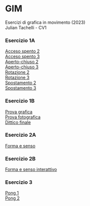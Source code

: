# GIM
 Esercizi di grafica in movimento (2023)  
 Julian Tachelli - CV1

### Esercizio 1A
[Acceso spento 2](Esercizio_1A/acceso_spento2.html)  
[Acceso spento 3](link)  
[Aperto-chiuso 2](link)  
[Aperto-chiuso 3](link)  
[Rotazione 2](link)  
[Rotazione 3](link)  
[Spostamento 2](link)  
[Spostamento 3](link)  


### Esercizio 1B
[Prova grafica](link)  
[Prova fotografica](link)  
[Dittico finale](link)  

### Esercizio 2A
[Forma e senso](link)  

### Esercizio 2B
[Forma e senso interattivo](link)  

### Esercizio 3
[Pong 1](link)  
[Pong 2](link)  
